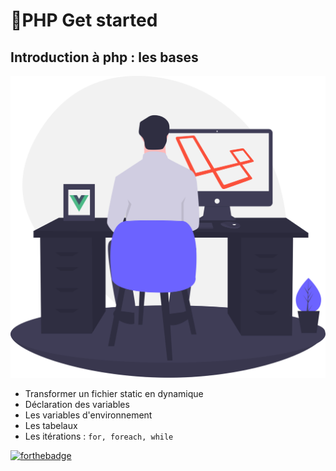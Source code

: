 # 🚀PHP Get started

## Introduction à php : les bases
![cover](./asset/cover.svg)

* Transformer un fichier static en dynamique
* Déclaration des variables
* Les variables d'environnement
* Les tabelaux
* Les itérations : ```for, foreach, while```

[![forthebadge](https://forthebadge.com/images/badges/license-mit.svg)](https://forthebadge.com)